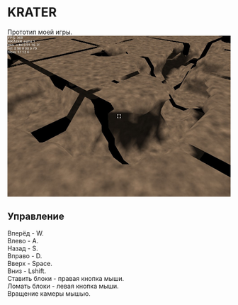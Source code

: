 # KRATER

Прототип моей игры.
![](BASE/SCREENSHOTS/screenshot.jpg)

## Управление

Вперёд - W.  
Влево  - A.  
Назад  - S.  
Вправо - D.  
Вверх  - Space.  
Вниз   - Lshift.  
Ставить блоки - правая кнопка мыши.  
Ломать блоки  - левая кнопка мыши.  
Вращение камеры мышью.  